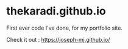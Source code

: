# thekaradi.github.io

First ever code I've done, for my portfolio site.

Check it out : https://joseph-mj.github.io/
